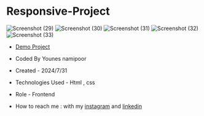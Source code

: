 # Responsive-Project

![Screenshot (29)](https://github.com/user-attachments/assets/9997c331-fffc-4706-b7b2-1b84ad1fa6b0)
![Screenshot (30)](https://github.com/user-attachments/assets/4ea9133d-d7c1-4f9f-ad52-e6b13091f2b4)
![Screenshot (31)](https://github.com/user-attachments/assets/ba0b5c44-5c14-4be0-8238-f61d4387e543)
![Screenshot (32)](https://github.com/user-attachments/assets/69551de8-d641-4107-8b42-f9e22cbe1ec0)
![Screenshot (33)](https://github.com/user-attachments/assets/3be79dde-a706-45f0-850d-62138fdb826a)

- [Demo Project](https://younes-namipoor.github.io/Responsive-Project/)

- Coded By Younes namipoor

- Created - 2024/7/31

- Technologies Used - Html , css

- Role - Frontend

- How to reach me : with my [instagram](https://www.instagram.com/younes.namipoor) and [linkedin](https://www.linkedin.com/in/younes-namipoor)
